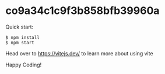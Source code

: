 # co9a34c1c9f3b858bfb39960a

Quick start:

```
$ npm install
$ npm start
````

Head over to https://vitejs.dev/ to learn more about using vite


Happy Coding!
